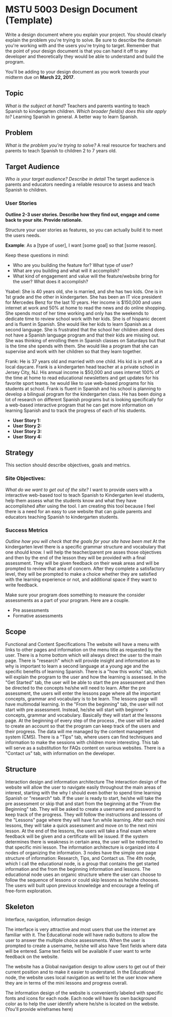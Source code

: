 # MSTU 5003 Design Document (Template)

Write a design document where you explain your project. You should clearly explain the problem you're trying to solve. Be sure to describe the domain you're working with and the users you're trying to target. Remember that the point of your design document is that you can hand it off to any developer and theoretically they would be able to understand and build the program.

You'll be adding to your design document as you work towards your midterm due on **March 22, 2017**.


## Topic
*What is the subject at hand?*
Teachers and parents wanting to teach Spanish to kindergarten children.
*Which broader field(s) does this site apply to?*
Learning Spanish in general. A better way to learn Spanish.

## Problem
*What is the problem you're trying to solve?*
A real resource for teachers and parents to teach Spanish to children 2 to 7 years old.
## Target Audience
*Who is your target audience? Describe in detail*
The target audience is parents and educators needing a reliable resource to assess and teach Spanish to children.

### User Stories
**Outline 2-3 user stories. Describe how they find out, engage and come back to your site. Provide rationale.**

Structure your user stories as features, so you can actually build it to meet the users needs.

**Example**: As a [type of user], I want [some goal] so that [some reason].

Keep these questions in mind:
- Who are you building the feature for? What type of user?
- What are you building and what will it accomplish?
- What kind of engagement and value will the feature/website bring for the user? What does it accomplish?

Ysabel:
She is 40 years old, she is married, and she has two kids. One is in 1st grade and the other in kindergarten. She has been an IT vice president for Mercedes Benz for the last 10 years. Her income is $150,000 and uses internet at work and 50% at home to read the news and do online shopping. She spends most of her time working and only has the weekends to dedicate time to review school work with her kids. She is of hispanic decent and is fluent in Spanish. She would like her kids to learn Spanish as a second language. She is frustrated that the school her children attend does not have a Spanish language program and that their kids are missing out. She was thinking of enrolling them in Spanish classes on Saturdays but that is the time she spends with them. She would like a program that she can supervise and work with her children so that they learn together.

Frank:
He is 37 years old and married with one child. His kid is in preK at a local daycare. Frank is a kindergarten head teacher at a private school in Jersey City, NJ. His annual income is $50,000 and uses internet 100% of the time at home to read educational newsletters and get updates for his favorite sport teams. he would like to use web-based programs for his students at school. Frank is fluent in Spanish and his school is planning to develop a bilingual program for the kindergarten class. He has been doing a lot of research on different Spanish programs but is looking specifically for a web-based interactive program that he can get more information on learning Spanish and to track the progress of each of his students.

- **User Story 1:**
- **User Story 2:**
- **User Story 3:**
- **User Story 4:**


## Strategy

This section should describe objectives, goals and metrics.

### Site Objectives:
*What do we want to get out of the site?*
I want to provide users with a interactive web-based tool to teach Spanish to Kindergarten level students, help them assess what the students know and what they have accomplished after using the tool. I am creating this tool because I feel there is a need for an easy to use website that can guide parents and educators teaching Spanish to kindergarten students.

### Success Metrics
*Outline how you will check that the goals for your site have been met*
At the kindergarten level there is a specific grammar structure and vocabulary that one should know. I will help the teacher/parent pre asses those objectives and then by the end of the lesson they will be provided with a final assessment. They will be given feedback on their weak areas and will be prompted to review that area of concern. After they complete a satisfactory level, they will be prompted to make a choice whether they are satisfied with the learning experience or not, and additional space if they want to write feedback.

Make sure your program does something to measure the consider assessments as a part of your program. Here are a couple.

* Pre assessments
* Formative assessments


## Scope
Functional and Content Specifications
The website will have a menu with links to other pages and information on the menu title as requested by the user. There is a home bottom which will always direct the user to the main page. There is "research" which will provide insight and information as to why is important to learn a second language at a young age and the specific benefits of learning Spanish. There is a "how this works" tab, which will explain the program to the user and how the learning is assessed. In the "Get Started" tab, the user will be able to start the pre assessment and then be directed to the concepts he/she will need to learn. After the pre assessment, the users will enter the lessons page where all the important concepts, grammar and vocabulary is to be learn. The lessons page will have multimodal learning. In the "From the beginning" tab, the user will not start with pre assessment. Instead, he/she will start with beginner's concepts, grammar and vocabulary. Basically they will start at the lessons page. At the beginning of every step of the process , the user will be asked to create an account so that the program can keep track of the users and their progress. The data will me managed by the content management system (CMS). There is a "Tips" tab, where users can find techniques and information to make the sessions with children more interesting. This tab will serve as a substitution for FAQs content on various websites. There is a "Contact us" tab, with information on the developer.  

## Structure
Interaction design and information architecture
The interaction design of the website will allow the user to navigate easily throughout the main areas of interest, starting with the why I should even bother to spend time learning Spanish or "research" tab. If the user is ready to start, he/she will take the pre assessment or skip that and start from the beginning at the "From the Beginning" tab. They will be asked to create a username and password to keep track of the progress. They will follow the instructions and lessons of the "Lessons" page where they will have fun while learning. After each mini lessons, they will take a quick assessment and move on to the next mini lesson. At the end of the lessons, the users will take a final exam where feedback will be given and a certificate will be issued. If the system determines there is weakness in certain area, the user will be redirected to that specific mini lesson.
The information architecture is organized into 4 nodes of organizing the information. 3 nodes have the simple one page structure of information: Research, Tips, and Contact us. The 4th node, which I call the educational node, is a group that contains the get started information and the from the beginning information and lessons. The educational node uses an organic structure where the user can choose to follow the sequence of lessons or could skip lessons as he/she chooses. The users will built upon previous knowledge and encourage a feeling of free-form exploration.

## Skeleton
Interface, navigation, information design

The interface is very attractive and most users that use the internet are familiar with it. The Educational node will have radio buttons to allow the user to answer the multiple choice assessments. When the user is prompted to create a username, he/she will also have Text fields where data will be entered. Same text fields will be available if user want to write feedback on the website.

The website has a Global navigation design to allow users to get out of their current position and to make it easier to understand. In the Educational node, the website uses local navigation as well to let the user know where they are in terms of the mini lessons and progress overall.

The information design of the website is conveniently labeled with specific fonts and icons for each node. Each node will have its own background color as to help the user identify where he/she is located on the website.
(You'll provide wireframes here)
